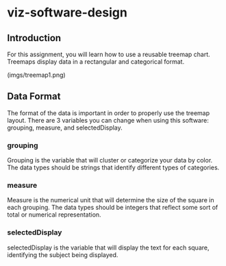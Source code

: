 # viz-software-design

## Introduction
For this assignment, you will learn how to use a reusable treemap chart. Treemaps display data in a rectangular and categorical format.

(imgs/treemap1.png)

## Data Format
The format of the data is important in order to properly use the treemap layout. There are 3 variables you can change when using this software: grouping, measure, and selectedDisplay.

### grouping
Grouping is the variable that will cluster or categorize your data by color. The data types should be strings that identify different types of categories.

### measure
Measure is the numerical unit that will determine the size of the square in each grouping. The data types should be integers that reflect some sort of total or numerical representation.


### selectedDisplay
selectedDisplay is the variable that will display the text for each square, identifying the subject being displayed. 

